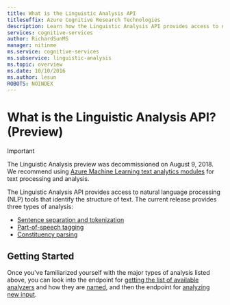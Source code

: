 ```yaml
---
title: What is the Linguistic Analysis API
titlesuffix: Azure Cognitive Research Technologies
description: Learn how the Linguistic Analysis API provides access to natural language processing (NLP) tools that identify the structure of text.
services: cognitive-services
author: RichardSunMS
manager: nitinme
ms.service: cognitive-services
ms.subservice: linguistic-analysis
ms.topic: overview
ms.date: 10/10/2016
ms.author: lesun
ROBOTS: NOINDEX
---
```


# What is the Linguistic Analysis API? (Preview)

> [!IMPORTANT]
> The Linguistic Analysis preview was decommissioned on August 9, 2018. We recommend using [Azure Machine Learning text analytics modules](https://docs.microsoft.com/azure/machine-learning/studio-module-reference/text-analytics) for text processing and analysis.

The Linguistic Analysis API provides access to natural language processing (NLP) tools that identify the structure of text. The current release provides three types of analysis:

- [Sentence separation and tokenization](Sentences-and-Tokens.md)
- [Part-of-speech tagging](POS-tagging.md)
- [Constituency parsing](Constituency-Parsing.md)

## Getting Started

Once you've familiarized yourself with the major types of analysis listed above, you can look into the endpoint for [getting the list of available analyzers](AnalyzersMethod.md) and how they are [named](Analyzer-Names.md), and then the endpoint for [analyzing new input](AnalyzeMethod.md).
